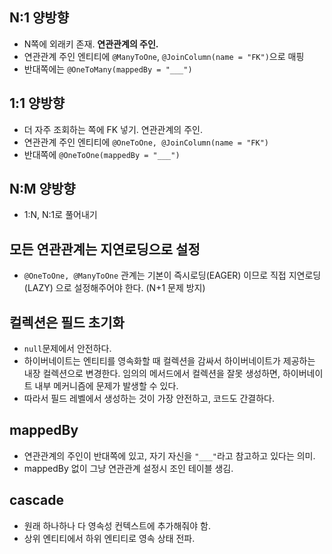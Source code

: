 ## N:1 양방향
- N쪽에 외래키 존재. **연관관계의 주인.**
- 연관관계 주인 엔티티에 `@ManyToOne`, `@JoinColumn(name = "FK")`으로 매핑
- 반대쪽에는 `@OneToMany(mappedBy = "___")`

## 1:1 양방향
- 더 자주 조회하는 쪽에 FK 넣기. 연관관계의 주인.
- 연관관계 주인 엔티티에 `@OneToOne, @JoinColumn(name = "FK")`
- 반대쪽에 `@OneToOne(mappedBy = "___")`

## N:M 양방향
- 1:N, N:1로 풀어내기

## 모든 연관관계는 지연로딩으로 설정
- `@OneToOne, @ManyToOne` 관계는 기본이 즉시로딩(EAGER) 이므로 직접 지연로딩(LAZY) 으로 설정해주어야 한다. (N+1 문제 방지)

## 컬렉션은 필드 초기화
- `null`문제에서 안전하다.
- 하이버네이트는 엔티티를 영속화할 때 컬렉션을 감싸서 하이버네이트가 제공하는 내장 컬렉션으로 변경한다. 임의의 메서드에서 컬렉션을 잘못 생성하면, 하이버네이트 내부 메커니즘에 문제가 발생할 수 있다. 
- 따라서 필드 레벨에서 생성하는 것이 가장 안전하고, 코드도 간결하다. 

## mappedBy
- 연관관계의 주인이 반대쪽에 있고, 자기 자신을 `"___"`라고 참고하고 있다는 의미.
- mappedBy 없이 그냥 연관관계 설정시 조인 테이블 생김.

## cascade
- 원래 하나하나 다 영속성 컨텍스트에 추가해줘야 함.
- 상위 엔티티에서 하위 엔티티로 영속 상태 전파.
